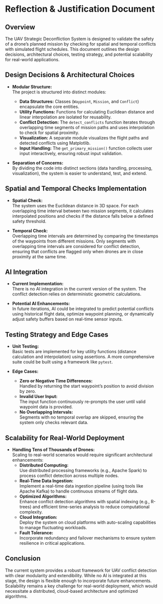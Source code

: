 # Reflection & Justification Document

## Overview

The UAV Strategic Deconfliction System is designed to validate the safety of a drone’s planned mission by checking for spatial and temporal conflicts with simulated flight schedules. This document outlines the design decisions, architectural choices, testing strategy, and potential scalability for real-world applications.

## Design Decisions & Architectural Choices

- **Modular Structure:**  
  The project is structured into distinct modules:
  - **Data Structures:** Classes (`Waypoint`, `Mission`, and `Conflict`) encapsulate the core entities.
  - **Utility Functions:** Functions for calculating Euclidean distance and linear interpolation are isolated for reusability.
  - **Conflict Detection:** The `detect_conflicts` function iterates through overlapping time segments of mission paths and uses interpolation to check for spatial proximity.
  - **Visualization:** A separate module visualizes the flight paths and detected conflicts using Matplotlib.
  - **Input Handling:** The `get_primary_mission()` function collects user input interactively, ensuring robust input validation.

- **Separation of Concerns:**  
  By dividing the code into distinct sections (data handling, processing, visualization), the system is easier to understand, test, and extend.

## Spatial and Temporal Checks Implementation

- **Spatial Check:**  
  The system uses the Euclidean distance in 3D space. For each overlapping time interval between two mission segments, it calculates interpolated positions and checks if the distance falls below a defined safety threshold.

- **Temporal Check:**  
  Overlapping time intervals are determined by comparing the timestamps of the waypoints from different missions. Only segments with overlapping time intervals are considered for conflict detection, ensuring that conflicts are flagged only when drones are in close proximity at the same time.

## AI Integration

- **Current Implementation:**  
  There is no AI integration in the current version of the system. The conflict detection relies on deterministic geometric calculations.

- **Potential AI Enhancements:**  
  In future iterations, AI could be integrated to predict potential conflicts using historical flight data, optimize waypoint planning, or dynamically adjust safety buffers based on real-time sensor inputs.

## Testing Strategy and Edge Cases

- **Unit Testing:**  
  Basic tests are implemented for key utility functions (distance calculation and interpolation) using assertions. A more comprehensive suite could be built using a framework like `pytest`.

- **Edge Cases:**  
  - **Zero or Negative Time Differences:**  
    Handled by returning the start waypoint’s position to avoid division by zero.
  - **Invalid User Input:**  
    The input function continuously re-prompts the user until valid waypoint data is provided.
  - **No Overlapping Intervals:**  
    Segments with no temporal overlap are skipped, ensuring the system only checks relevant data.

## Scalability for Real-World Deployment

- **Handling Tens of Thousands of Drones:**  
  Scaling to real-world scenarios would require significant architectural enhancements:
  - **Distributed Computing:**  
    Use distributed processing frameworks (e.g., Apache Spark) to process conflict detection across multiple nodes.
  - **Real-Time Data Ingestion:**  
    Implement a real-time data ingestion pipeline (using tools like Apache Kafka) to handle continuous streams of flight data.
  - **Optimized Algorithms:**  
    Enhance conflict detection algorithms with spatial indexing (e.g., R-trees) and efficient time-series analysis to reduce computational complexity.
  - **Cloud Integration:**  
    Deploy the system on cloud platforms with auto-scaling capabilities to manage fluctuating workloads.
  - **Fault Tolerance:**  
    Incorporate redundancy and failover mechanisms to ensure system resilience in critical applications.

## Conclusion

The current system provides a robust framework for UAV conflict detection with clear modularity and extendibility. While no AI is integrated at this stage, the design is flexible enough to incorporate future enhancements. Scalability remains a key challenge for real-world deployment, which would necessitate a distributed, cloud-based architecture and optimized algorithms.

